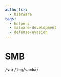 ```yaml
---
author(s):
  - Userware
tags:
  - helpers
  - malware-development
  - defense-evasion
---
```

# SMB

```
/var/log/samba/
```